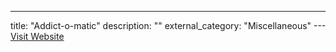 ---
title: "Addict-o-matic"
description: ""
external_category: "Miscellaneous"
---[Visit Website](http://addictomatic.com/)

